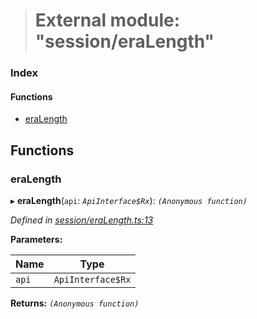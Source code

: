 > # External module: "session/eraLength"

### Index

#### Functions

* [eraLength](_session_eralength_.md#eralength)

## Functions

###  eraLength

▸ **eraLength**(`api`: *`ApiInterface$Rx`*): *`(Anonymous function)`*

*Defined in [session/eraLength.ts:13](https://github.com/polkadot-js/api/blob/5a1c79a/packages/api-derive/src/session/eraLength.ts#L13)*

**Parameters:**

Name | Type |
------ | ------ |
`api` | `ApiInterface$Rx` |

**Returns:** *`(Anonymous function)`*